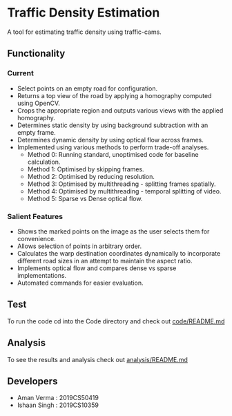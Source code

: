 # Traffic Density Estimation

A tool for estimating traffic density using traffic-cams.

## Functionality

### Current

- Select points on an empty road for configuration.
- Returns a top view of the road by applying a homography computed using OpenCV.
- Crops the appropriate region and outputs various views with the applied homography.
- Determines static density by using background subtraction with an empty frame.
- Determines dynamic density by using optical flow across frames.
- Implemented using various methods to perform trade-off analyses.
  - Method 0: Running standard, unoptimised code for baseline calculation.
  - Method 1: Optimised by skipping frames.
  - Method 2: Optimised by reducing resolution.
  - Method 3: Optimised by multithreading - splitting frames spatially.
  - Method 4: Optimised by multithreading - temporal splitting of video.
  - Method 5: Sparse vs Dense optical flow.

### Salient Features

- Shows the marked points on the image as the user selects them for convenience.
- Allows selection of points in arbitrary order.
- Calculates the warp destination coordinates dynamically to incorporate different road sizes in an attempt to maintain the aspect ratio.
- Implements optical flow and compares dense vs sparse implementations.
- Automated commands for easier evaluation.

## Test

To run the code cd into the Code directory and check out [code/README.md](code/README.md)

## Analysis

To see the results and analysis check out [analysis/README.md](analysis/README.md)

## Developers

- Aman Verma : 2019CS50419 <br>
- Ishaan Singh : 2019CS10359

